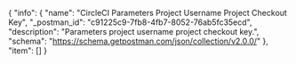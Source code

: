{
  "info": {
    "name": "CircleCI Parameters Project Username Project Checkout Key",
    "_postman_id": "c91225c9-7fb8-4fb7-8052-76ab5fc35ecd",
    "description": "Parameters project username project checkout key.",
    "schema": "https://schema.getpostman.com/json/collection/v2.0.0/"
  },
  "item": []
}